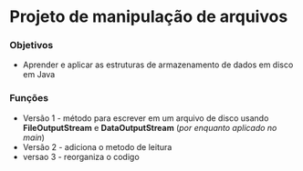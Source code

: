 # Projeto de manipulação de arquivos

### Objetivos

- Aprender e aplicar as estruturas de armazenamento de dados em disco em Java



### Funções

- Versão 1 - método para escrever em um arquivo de disco usando **FileOutputStream**   e **DataOutputStream** (_por enquanto aplicado no main_)
- Versão 2 - adiciona o metodo de leitura
- versao 3 - reorganiza o codigo 
